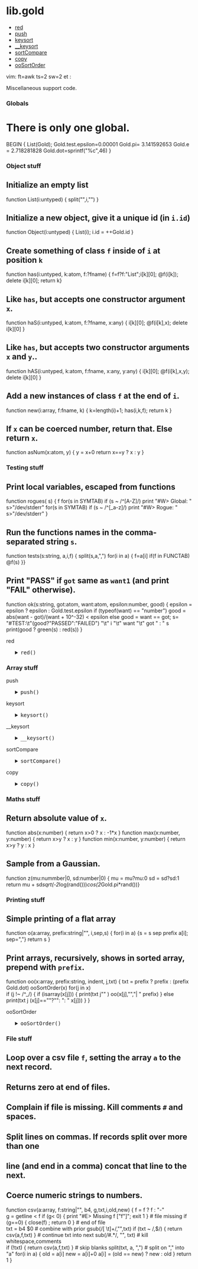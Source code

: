 #  lib.gold
- [red](#red)
- [push](#push)
- [keysort](#keysort)
- [__keysort](#__keysort)
- [sortCompare](#sortCompare)
- [copy](#copy)
- [ooSortOrder](#ooSortOrder)

vim: ft=awk ts=2 sw=2 et :

Miscellaneous support code.

### Globals #################################################
# There is only one global.
BEGIN { List(Gold); 
  Gold.test.epsilon=0.00001
  Gold.pi= 3.141592653
  Gold.e = 2.718281828
  Gold.dot=sprintf("%c",46)  }

### Object stuff ############################################

## Initialize an empty list
function List(i:untyped) { 
  split("",i,"") }

## Initialize a new object, give it a unique id (in `i.id`)
function Object(i:untyped) { 
  List(i); i.id = ++Gold.id }

## Create something of class `f` inside of `i` at position `k`
function has(i:untyped, k:atom, f:?fname) { 
   f=f?f:"List";i[k][0]; @f(i[k]); delete i[k][0]; return k}

## Like `has`, but accepts one constructor argument `x`.
function haS(i:untyped, k:atom, f:?fname, x:any)  { 
  i[k][0]; @f(i[k],x); delete i[k][0] }

## Like `has`, but accepts two constructor arguments `x` and `y`..
function hAS(i:untyped, k:atom, f:fname, x:any, y:any) { 
  i[k][0]; @f(i[k],x,y); delete i[k][0] }

## Add a new instances of class `f` at the end of `i`.
function new(i:array, f:fname, k) { k=length(i)+1; has(i,k,f); return k }

## If `x` can be coerced number, return that. Else return `x`.
function asNum(x:atom,    y) {
  y = x+0
  return x==y ? x : y }

### Testing stuff ############################################

## Print local variables, escaped from functions
function rogues(   s) { f
  for(s in SYMTAB) if (s ~ /^[A-Z]/)  print "#W> Global: " s>"/dev/stderr" 
  for(s in SYMTAB) if (s ~ /^[_a-z]/) print "#W> Rogue: "  s>"/dev/stderr" }

## Run the functions names in the comma-separated string `s`.
function tests(s:string,     a,i,f) {
  split(s,a,",") 
  for(i in a) {
     f=a[i]
     if(f in FUNCTAB)
       @f(s) }}

## Print "PASS" if `got` same as `want1` (and print "FAIL" otherwise).
function ok(s:string, got:atom, want:atom,   epsilon:number,       good) {
  epsilon = epsilon ? epsilon : Gold.test.epsilon
  if (typeof(want) == "number") 
    good = abs(want - got)/(want + 10^-32)  < epsilon
  else
    good = want == got;
  s= "#TEST:\t"(good?"PASSED":"FAILED") "\t" i "\t" want "\t" got " : " s
  print(good ? green(s) : red(s)) }

 red

<ul><details><summary><tt> red()</tt></summary>

```awk
function red(x)   { return "\033[31m"x"\033[0m" }
function green(x) { return "\033[32m"x"\033[0m" }
```

</details></ul>

### Array stuff ############################################

 push

<ul><details><summary><tt> push()</tt></summary>

```awk
function push(a,i,x) { a[length(a)+1] = x; return x }
```

</details></ul>

 keysort

<ul><details><summary><tt> keysort()</tt></summary>

```awk
function keysort(a,k) { 
  Gold["keysort"]=k; return asort(a,a,"__keysort") }
```

</details></ul>

 __keysort

<ul><details><summary><tt> __keysort()</tt></summary>

```awk
function __keysort(i1,x,i2,y) {
  return sortCompare(x[ Gold["keysort"] ] + 0,
                     y[ Gold["keysort"] ] + 0) } 
```

</details></ul>

 sortCompare

<ul><details><summary><tt> sortCompare()</tt></summary>

```awk
function sortCompare(x,y) { return x<y ? -1 : (x==y?0:1) }
```

</details></ul>

 copy

<ul><details><summary><tt> copy()</tt></summary>

```awk
function copy(a,b,   j) { 
  for(j in a) 
    if(isarray(a[j]))  {
      has(b,j)
      copy(a[j], b[j]) 
    } else
      b[j] = a[j] 
}
```

</details></ul>

### Maths stuff ############################################

## Return absolute value of `x`.
function abs(x:number)           { return x>0 ? x : -1*x }
function max(x:number, y:number) { return x>y ? x : y }
function min(x:number, y:number) { return x>y ? y : x }

## Sample from a Gaussian.
function z(mu:nummber|0, sd:number|0) {
  mu = mu?mu:0
  sd = sd?sd:1  
  return mu + sd*sqrt(-2*log(rand()))*cos(2*Gold.pi*rand())}

### Printing stuff #########################################

## Simple printing of a flat array
function o(a:array, prefix:string|"",     i,sep,s) {
  for(i in a) {s = s sep prefix a[i]; sep=","}
  return  s }

## Print arrays, recursively, shows in sorted array, prepend with `prefix`.
function oo(x:array, prefix:string,   indent,      j,txt) {
  txt = prefix ? prefix : (prefix Gold.dot)
  ooSortOrder(x)
  for(j in x)  
    if (j !~ /^_/) {
      if (isarray(x[j]))   {
        print(txt j"" )
        oo(x[j],"","|  " prefix)
      } else
        print(txt j (x[j]==""?"": ": " x[j])) } }

 ooSortOrder

<ul><details><summary><tt> ooSortOrder()</tt></summary>

```awk
function ooSortOrder(x, j) {
  for (j in x)
    return PROCINFO["sorted_in"] = \
      typeof(j + 1)=="number" ? "@ind_num_asc" : "@ind_str_asc" }
```

</details></ul>

### File stuff #########################################

## Loop over a csv file `f`, setting the array `a` to the next record.
## Returns zero at end of files.
## Complain if file is missing. Kill comments `#` and spaces.
## Split lines on commas. If records split over more than one 
## line (and end in a comma) concat that line to the next.
## Coerce numeric strings to numbers.
function csv(a:array, f:string|"",       b4, g,txt,i,old,new) {
  f = f ? f : "-"             
  g = getline < f
  if (g< 0) { print "#E> Missing f ["f"]"; exit 1 } # file missing
  if (g==0) { close(f) ; return 0 }       # end of file                   
  txt = b4 $0                             # combine with prior
  gsub(/[ \t]+/,"",txt)
  if (txt ~ /,$/) { return csv(a,f,txt) } # continue txt into next
  sub(/#.*/, "", txt)                    # kill whitespace,comments    
  if (!txt)       { return csv(a,f,txt) } # skip blanks
  split(txt, a, ",")                      # split on "," into "a"
  for(i in a) {
     old = a[i]
     new = a[i]+0
     a[i] = (old == new) ? new : old
  }
  return 1 } 
